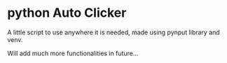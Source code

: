 # python Auto Clicker

A little script to use anywhere it is needed, made using pynput library and venv.

Will add much more functionalities in future...
